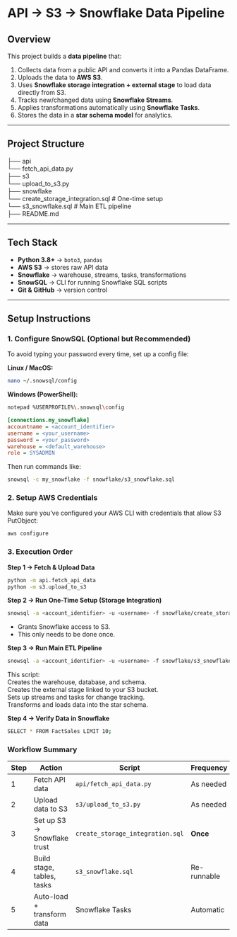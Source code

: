# API → S3 → Snowflake Data Pipeline

## **Overview**
This project builds a **data pipeline** that:
1. Collects data from a public API and converts it into a Pandas DataFrame.
2. Uploads the data to **AWS S3**.
3. Uses **Snowflake storage integration + external stage** to load data directly from S3.
4. Tracks new/changed data using **Snowflake Streams**.
5. Applies transformations automatically using **Snowflake Tasks**.
6. Stores the data in a **star schema model** for analytics.

---

## **Project Structure**
├── api  
    └── fetch_api_data.py  
├── s3  
    └── upload_to_s3.py  
├── snowflake  
    └── create_storage_integration.sql # One-time setup  
    └── s3_snowflake.sql # Main ETL pipeline  
├── README.md

---

## **Tech Stack**
- **Python 3.8+** → `boto3`, `pandas`
- **AWS S3** → stores raw API data
- **Snowflake** → warehouse, streams, tasks, transformations
- **SnowSQL** → CLI for running Snowflake SQL scripts
- **Git & GitHub** → version control

---

## **Setup Instructions**

### **1. Configure SnowSQL (Optional but Recommended)**
To avoid typing your password every time, set up a config file:

**Linux / MacOS:**  
```bash
nano ~/.snowsql/config
```

**Windows (PowerShell):**
```bash
notepad %USERPROFILE%\.snowsql\config
```
```ini
[connections.my_snowflake]
accountname = <account_identifier>
username = <your_username>
password = <your_password>
warehouse = <default_warehouse>
role = SYSADMIN
```
Then run commands like:
```bash
snowsql -c my_snowflake -f snowflake/s3_snowflake.sql
```

### **2. Setup AWS Credentials**
Make sure you’ve configured your AWS CLI with credentials that allow S3 PutObject:
```bash
aws configure
```

### **3. Execution Order**
**Step 1 → Fetch & Upload Data**
```bash
python -m api.fetch_api_data
python -m s3.upload_to_s3
```

**Step 2 → Run One-Time Setup (Storage Integration)**
```bash
snowsql -a <account_identifier> -u <username> -f snowflake/create_storage_integration.sql
```
- Grants Snowflake access to S3.
- This only needs to be done once.
  
**Step 3 → Run Main ETL Pipeline**
```bash
snowsql -a <account_identifier> -u <username> -f snowflake/s3_snowflake.sql
```
This script:  
Creates the warehouse, database, and schema.  
Creates the external stage linked to your S3 bucket.  
Sets up streams and tasks for change tracking.  
Transforms and loads data into the star schema.  

**Step 4 → Verify Data in Snowflake**
```bash
SELECT * FROM FactSales LIMIT 10;
```
### **Workflow Summary**
| Step | Action                      | Script                           | Frequency   |
| ---- | --------------------------- | -------------------------------- | ----------- |
| 1    | Fetch API data              | `api/fetch_api_data.py`          | As needed   |
| 2    | Upload data to S3           | `s3/upload_to_s3.py`             | As needed   |
| 3    | Set up S3 → Snowflake trust | `create_storage_integration.sql` | **Once**    |
| 4    | Build stage, tables, tasks  | `s3_snowflake.sql`               | Re-runnable |
| 5    | Auto-load + transform data  | Snowflake Tasks                  | Automatic   |



